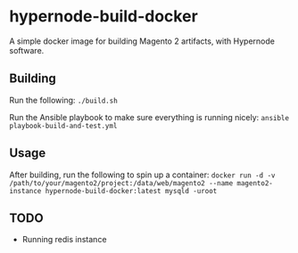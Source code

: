 # hypernode-build-docker
A simple docker image for building Magento 2 artifacts, with Hypernode software.

## Building
Run the following:
`./build.sh`

Run the Ansible playbook to make sure everything is running nicely:
`ansible playbook-build-and-test.yml`

## Usage
After building, run the following to spin up  a container:
`docker run -d -v /path/to/your/magento2/project:/data/web/magento2 --name magento2-instance hypernode-build-docker:latest mysqld -uroot`

## TODO
- Running redis instance
